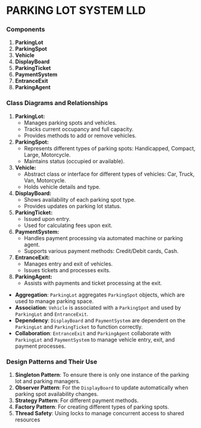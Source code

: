 <h1>PARKING LOT SYSTEM LLD</h1>

### Components

1. **ParkingLot**
2. **ParkingSpot**
3. **Vehicle**
4. **DisplayBoard**
5. **ParkingTicket**
6. **PaymentSystem**
7. **EntranceExit**
8. **ParkingAgent**

### Class Diagrams and Relationships

1. **ParkingLot:**
    - Manages parking spots and vehicles.
    - Tracks current occupancy and full capacity.
    - Provides methods to add or remove vehicles.
2. **ParkingSpot:**
    - Represents different types of parking spots: Handicapped, Compact, Large, Motorcycle.
    - Maintains status (occupied or available).
3. **Vehicle:**
    - Abstract class or interface for different types of vehicles: Car, Truck, Van, Motorcycle.
    - Holds vehicle details and type.
4. **DisplayBoard:**
    - Shows availability of each parking spot type.
    - Provides updates on parking lot status.
5. **ParkingTicket:**
    - Issued upon entry.
    - Used for calculating fees upon exit.
6. **PaymentSystem:**
    - Handles payment processing via automated machine or parking agent.
    - Supports various payment methods: Credit/Debit cards, Cash.
7. **EntranceExit:**
    - Manages entry and exit of vehicles.
    - Issues tickets and processes exits.
8. **ParkingAgent:**
    - Assists with payments and ticket processing at the exit.

- **Aggregation**: `ParkingLot` aggregates `ParkingSpot` objects, which are used to manage parking space.
- **Association**: `Vehicle` is associated with a `ParkingSpot` and used by `ParkingLot` and `EntranceExit`.
- **Dependency**: `DisplayBoard` and `PaymentSystem` are dependent on the `ParkingLot` and `ParkingTicket` to function correctly.
- **Collaboration**: `EntranceExit` and `ParkingAgent` collaborate with `ParkingLot` and `PaymentSystem` to manage vehicle entry, exit, and payment processes.

### Design Patterns and Their Use

1. **Singleton Pattern**: To ensure there is only one instance of the parking lot and parking managers.
2. **Observer Pattern**: For the `DisplayBoard` to update automatically when parking spot availability changes.
3. **Strategy Pattern**: For different payment methods.
4. **Factory Pattern**: For creating different types of parking spots.
5. **Thread Safety**: Using locks to manage concurrent access to shared resources
